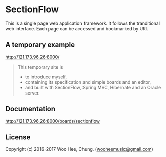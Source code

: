 # SectionFlow
This is a single page web application framework. It follows the tranditional web interface. Each page can be accessed and bookmarked by URI.

## A temporary example
http://121.173.96.26:8000/ 
>This temporary site is
>* to introduce myself, 
>* containing its specification and simple boards and an editor,
>* and built with SectionFlow, Spring MVC, Hibernate and an Oracle server.

## Documentation
http://121.173.96.26:8000/boards/sectionflow

## License
Copyright (c) 2016-2017 Woo Hee, Chung. (wooheemusic@gmail.com)
